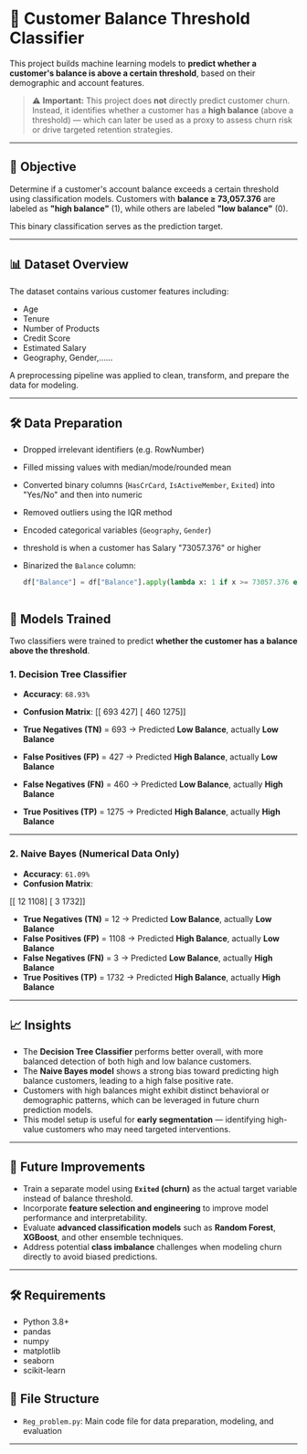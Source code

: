 # 💼 Customer Balance Threshold Classifier

This project builds machine learning models to **predict whether a customer's balance is above a certain threshold**, based on their demographic and account features.

> ⚠️ **Important:** This project does **not** directly predict customer churn. Instead, it identifies whether a customer has a **high balance** (above a threshold) — which can later be used as a proxy to assess churn risk or drive targeted retention strategies.

---

## 🎯 Objective

Determine if a customer's account balance exceeds a certain threshold using classification models. Customers with **balance ≥ 73,057.376** are labeled as **"high balance"** (1), while others are labeled **"low balance"** (0).

This binary classification serves as the prediction target.

---

## 📊 Dataset Overview

The dataset contains various customer features including:

- Age
- Tenure
- Number of Products
- Credit Score
- Estimated Salary
- Geography, Gender,......

A preprocessing pipeline was applied to clean, transform, and prepare the data for modeling.

---

## 🛠️ Data Preparation

- Dropped irrelevant identifiers (e.g. RowNumber)
- Filled missing values with median/mode/rounded mean
- Converted binary columns (`HasCrCard`, `IsActiveMember`, `Exited`) into "Yes/No" and then into numeric
- Removed outliers using the IQR method
- Encoded categorical variables (`Geography`, `Gender`)
- threshold is when a customer has Salary  "73057.376" or higher
- Binarized the `Balance` column:


  
  ```python
  df["Balance"] = df["Balance"].apply(lambda x: 1 if x >= 73057.376 else 0)



 ## 🧠 Models Trained

Two classifiers were trained to predict **whether the customer has a balance above the threshold**.

### 1. Decision Tree Classifier

- **Accuracy**: `68.93%`
- **Confusion Matrix**:
 [[ 693  427]
 [ 460 1275]]

- **True Negatives (TN)** = 693 → Predicted **Low Balance**, actually **Low Balance**
- **False Positives (FP)** = 427 → Predicted **High Balance**, actually **Low Balance**
- **False Negatives (FN)** = 460 → Predicted **Low Balance**, actually **High Balance**
- **True Positives (TP)** = 1275 → Predicted **High Balance**, actually **High Balance**

---

### 2. Naive Bayes (Numerical Data Only)

- **Accuracy**: `61.09%`
- **Confusion Matrix**:

 [[  12 1108]
 [   3 1732]]

- **True Negatives (TN)** = 12 → Predicted **Low Balance**, actually **Low Balance**
- **False Positives (FP)** = 1108 → Predicted **High Balance**, actually **Low Balance**
- **False Negatives (FN)** = 3 → Predicted **Low Balance**, actually **High Balance**
- **True Positives (TP)** = 1732 → Predicted **High Balance**, actually **High Balance**

---



## 📈 Insights

- The **Decision Tree Classifier** performs better overall, with more balanced detection of both high and low balance customers.
- The **Naive Bayes model** shows a strong bias toward predicting high balance customers, leading to a high false positive rate.
- Customers with high balances might exhibit distinct behavioral or demographic patterns, which can be leveraged in future churn prediction models.
- This model setup is useful for **early segmentation** — identifying high-value customers who may need targeted interventions.

---
## 🚀 Future Improvements

- Train a separate model using **`Exited` (churn)** as the actual target variable instead of balance threshold.
- Incorporate **feature selection and engineering** to improve model performance and interpretability.
- Evaluate **advanced classification models** such as **Random Forest**, **XGBoost**, and other ensemble techniques.
- Address potential **class imbalance** challenges when modeling churn directly to avoid biased predictions.

---

## 🛠️ Requirements

- Python 3.8+
- pandas
- numpy
- matplotlib
- seaborn
- scikit-learn

## 📂 File Structure

- `Reg_problem.py`: Main code file for data preparation, modeling, and evaluation



---
